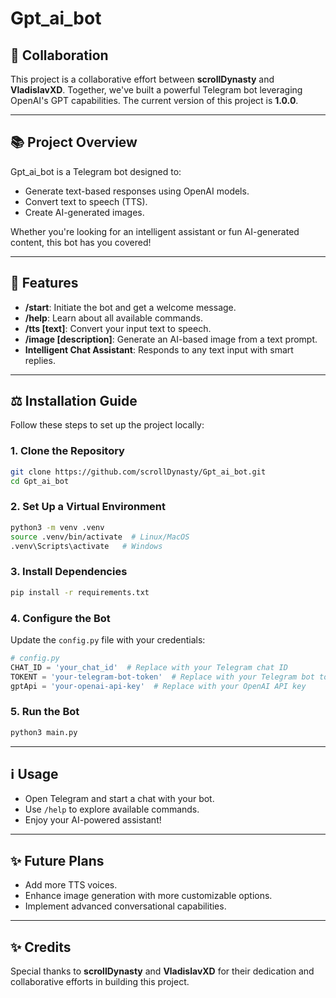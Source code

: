 # Gpt_ai_bot

## 🌟 Collaboration
This project is a collaborative effort between **scrollDynasty** and **VladislavXD**. Together, we've built a powerful Telegram bot leveraging OpenAI's GPT capabilities. The current version of this project is **1.0.0**.

---

## 📚 Project Overview
Gpt_ai_bot is a Telegram bot designed to:
- Generate text-based responses using OpenAI models.
- Convert text to speech (TTS).
- Create AI-generated images.

Whether you're looking for an intelligent assistant or fun AI-generated content, this bot has you covered!

---

## 🔧 Features
- **/start**: Initiate the bot and get a welcome message.
- **/help**: Learn about all available commands.
- **/tts [text]**: Convert your input text to speech.
- **/image [description]**: Generate an AI-based image from a text prompt.
- **Intelligent Chat Assistant**: Responds to any text input with smart replies.

---

## ⚖️ Installation Guide
Follow these steps to set up the project locally:

### 1. Clone the Repository
```bash
git clone https://github.com/scrollDynasty/Gpt_ai_bot.git
cd Gpt_ai_bot
```

### 2. Set Up a Virtual Environment
```bash
python3 -m venv .venv
source .venv/bin/activate  # Linux/MacOS
.venv\Scripts\activate   # Windows
```

### 3. Install Dependencies
```bash
pip install -r requirements.txt
```

### 4. Configure the Bot
Update the `config.py` file with your credentials:

```python
# config.py
CHAT_ID = 'your_chat_id'  # Replace with your Telegram chat ID
TOKENT = 'your-telegram-bot-token'  # Replace with your Telegram bot token
gptApi = 'your-openai-api-key'  # Replace with your OpenAI API key
```

### 5. Run the Bot
```bash
python3 main.py
```

---

## ℹ️ Usage
- Open Telegram and start a chat with your bot.
- Use `/help` to explore available commands.
- Enjoy your AI-powered assistant!

---

## ✨ Future Plans
- Add more TTS voices.
- Enhance image generation with more customizable options.
- Implement advanced conversational capabilities.

---

## ✨ Credits
Special thanks to **scrollDynasty** and **VladislavXD** for their dedication and collaborative efforts in building this project.

